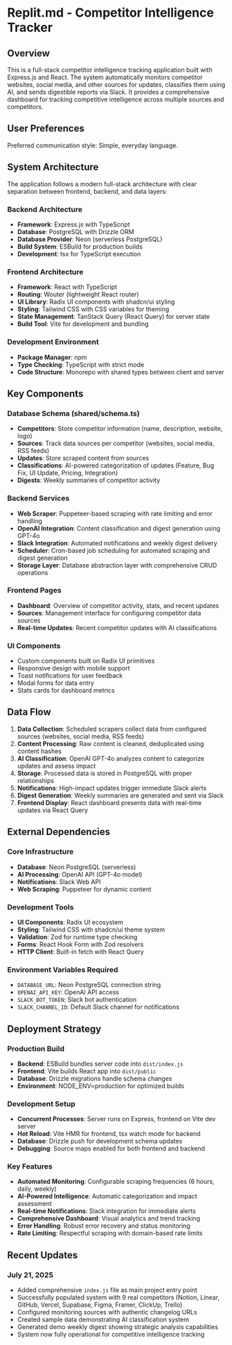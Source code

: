 # Replit.md - Competitor Intelligence Tracker

## Overview

This is a full-stack competitor intelligence tracking application built with Express.js and React. The system automatically monitors competitor websites, social media, and other sources for updates, classifies them using AI, and sends digestible reports via Slack. It provides a comprehensive dashboard for tracking competitive intelligence across multiple sources and competitors.

## User Preferences

Preferred communication style: Simple, everyday language.

## System Architecture

The application follows a modern full-stack architecture with clear separation between frontend, backend, and data layers:

### Backend Architecture
- **Framework**: Express.js with TypeScript
- **Database**: PostgreSQL with Drizzle ORM
- **Database Provider**: Neon (serverless PostgreSQL)
- **Build System**: ESBuild for production builds
- **Development**: tsx for TypeScript execution

### Frontend Architecture
- **Framework**: React with TypeScript
- **Routing**: Wouter (lightweight React router)
- **UI Library**: Radix UI components with shadcn/ui styling
- **Styling**: Tailwind CSS with CSS variables for theming
- **State Management**: TanStack Query (React Query) for server state
- **Build Tool**: Vite for development and bundling

### Development Environment
- **Package Manager**: npm
- **Type Checking**: TypeScript with strict mode
- **Code Structure**: Monorepo with shared types between client and server

## Key Components

### Database Schema (shared/schema.ts)
- **Competitors**: Store competitor information (name, description, website, logo)
- **Sources**: Track data sources per competitor (websites, social media, RSS feeds)
- **Updates**: Store scraped content from sources
- **Classifications**: AI-powered categorization of updates (Feature, Bug Fix, UI Update, Pricing, Integration)
- **Digests**: Weekly summaries of competitor activity

### Backend Services
- **Web Scraper**: Puppeteer-based scraping with rate limiting and error handling
- **OpenAI Integration**: Content classification and digest generation using GPT-4o
- **Slack Integration**: Automated notifications and weekly digest delivery
- **Scheduler**: Cron-based job scheduling for automated scraping and digest generation
- **Storage Layer**: Database abstraction layer with comprehensive CRUD operations

### Frontend Pages
- **Dashboard**: Overview of competitor activity, stats, and recent updates
- **Sources**: Management interface for configuring competitor data sources
- **Real-time Updates**: Recent competitor updates with AI classifications

### UI Components
- Custom components built on Radix UI primitives
- Responsive design with mobile support
- Toast notifications for user feedback
- Modal forms for data entry
- Stats cards for dashboard metrics

## Data Flow

1. **Data Collection**: Scheduled scrapers collect data from configured sources (websites, social media, RSS feeds)
2. **Content Processing**: Raw content is cleaned, deduplicated using content hashes
3. **AI Classification**: OpenAI GPT-4o analyzes content to categorize updates and assess impact
4. **Storage**: Processed data is stored in PostgreSQL with proper relationships
5. **Notifications**: High-impact updates trigger immediate Slack alerts
6. **Digest Generation**: Weekly summaries are generated and sent via Slack
7. **Frontend Display**: React dashboard presents data with real-time updates via React Query

## External Dependencies

### Core Infrastructure
- **Database**: Neon PostgreSQL (serverless)
- **AI Processing**: OpenAI API (GPT-4o model)
- **Notifications**: Slack Web API
- **Web Scraping**: Puppeteer for dynamic content

### Development Tools
- **UI Components**: Radix UI ecosystem
- **Styling**: Tailwind CSS with shadcn/ui theme system
- **Validation**: Zod for runtime type checking
- **Forms**: React Hook Form with Zod resolvers
- **HTTP Client**: Built-in fetch with React Query

### Environment Variables Required
- `DATABASE_URL`: Neon PostgreSQL connection string
- `OPENAI_API_KEY`: OpenAI API access
- `SLACK_BOT_TOKEN`: Slack bot authentication
- `SLACK_CHANNEL_ID`: Default Slack channel for notifications

## Deployment Strategy

### Production Build
- **Backend**: ESBuild bundles server code into `dist/index.js`
- **Frontend**: Vite builds React app into `dist/public`
- **Database**: Drizzle migrations handle schema changes
- **Environment**: NODE_ENV=production for optimized builds

### Development Setup
- **Concurrent Processes**: Server runs on Express, frontend on Vite dev server
- **Hot Reload**: Vite HMR for frontend, tsx watch mode for backend
- **Database**: Drizzle push for development schema updates
- **Debugging**: Source maps enabled for both frontend and backend

### Key Features
- **Automated Monitoring**: Configurable scraping frequencies (6 hours, daily, weekly)
- **AI-Powered Intelligence**: Automatic categorization and impact assessment
- **Real-time Notifications**: Slack integration for immediate alerts
- **Comprehensive Dashboard**: Visual analytics and trend tracking
- **Error Handling**: Robust error recovery and status monitoring
- **Rate Limiting**: Respectful scraping with domain-based rate limits

## Recent Updates

### July 21, 2025
- Added comprehensive `index.js` file as main project entry point
- Successfully populated system with 9 real competitors (Notion, Linear, GitHub, Vercel, Supabase, Figma, Framer, ClickUp, Trello)
- Configured monitoring sources with authentic changelog URLs
- Created sample data demonstrating AI classification system
- Generated demo weekly digest showing strategic analysis capabilities
- System now fully operational for competitive intelligence tracking